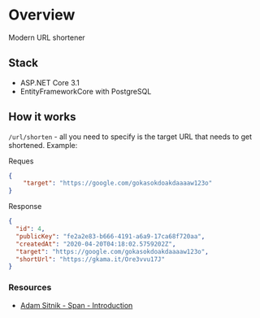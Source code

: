 # Overview
Modern URL shortener

## Stack
- ASP.NET Core 3.1
- EntityFrameworkCore with PostgreSQL

## How it works
`/url/shorten` - all you need to specify is the target URL that needs to get shortened. Example:

Reques
```json
{
	"target": "https://google.com/gokasokdoakdaaaaw123o"
}
```

Response
```json
{
  "id": 4,
  "publicKey": "fe2a2e83-b666-4191-a6a9-17ca68f720aa",
  "createdAt": "2020-04-20T04:18:02.5759202Z",
  "target": "https://google.com/gokasokdoakdaaaaw123o",
  "shortUrl": "https://gkama.it/Ore3vvu17J"
}
```

### Resources
- [Adam Sitnik - Span - Introduction](https://adamsitnik.com/Span/#introduction)